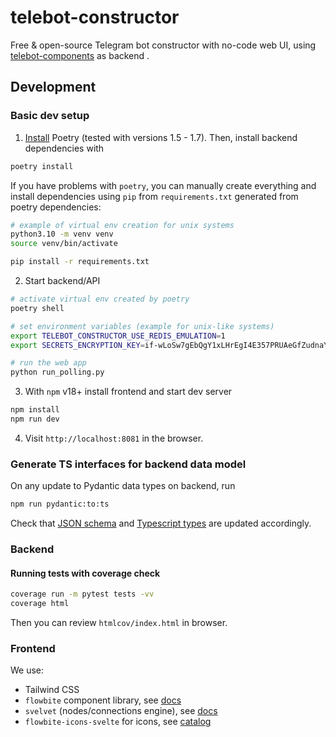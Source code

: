 # telebot-constructor

Free & open-source Telegram bot constructor with no-code web UI, using
[telebot-components](https://github.com/bots-against-war/telebot-components) as backend .

## Development

### Basic dev setup

1. [Install](https://python-poetry.org/docs/) Poetry (tested with versions 1.5 - 1.7). Then, install
   backend dependencies with

```bash
poetry install
```

If you have problems with `poetry`, you can manually create everything and install dependencies using `pip`
from `requirements.txt` generated from poetry dependencies:

```bash
# example of virtual env creation for unix systems
python3.10 -m venv venv
source venv/bin/activate

pip install -r requirements.txt
```

2. Start backend/API

```sh
# activate virtual env created by poetry
poetry shell

# set environment variables (example for unix-like systems)
export TELEBOT_CONSTRUCTOR_USE_REDIS_EMULATION=1
export SECRETS_ENCRYPTION_KEY=if-wLoSw7gEbQgY1xLHrEgI4E357PRUAeGfZudnaYu0=  # dummy value

# run the web app
python run_polling.py
```

3. With `npm` v18+ install frontend and start dev server

```bash
npm install
npm run dev
```

4. Visit `http://localhost:8081` in the browser.

### Generate TS interfaces for backend data model

On any update to Pydantic data types on backend, run

```bash
npm run pydantic:to:ts
```

Check that [JSON schema](data/schema.json) and
[Typescript types](frontend/src/api/types.ts) are updated accordingly.

### Backend

#### Running tests with coverage check

```bash
coverage run -m pytest tests -vv
coverage html
```

Then you can review `htmlcov/index.html` in browser.

### Frontend

We use:
- Tailwind CSS
- `flowbite` component library, see [docs](https://flowbite-svelte.com/docs/pages/introduction)
- `svelvet` (nodes/connections engine), see [docs](https://svelvet.mintlify.app/introduction)
- `flowbite-icons-svelte` for icons, see [catalog](https://flowbite-svelte-icons.vercel.app/solid)
